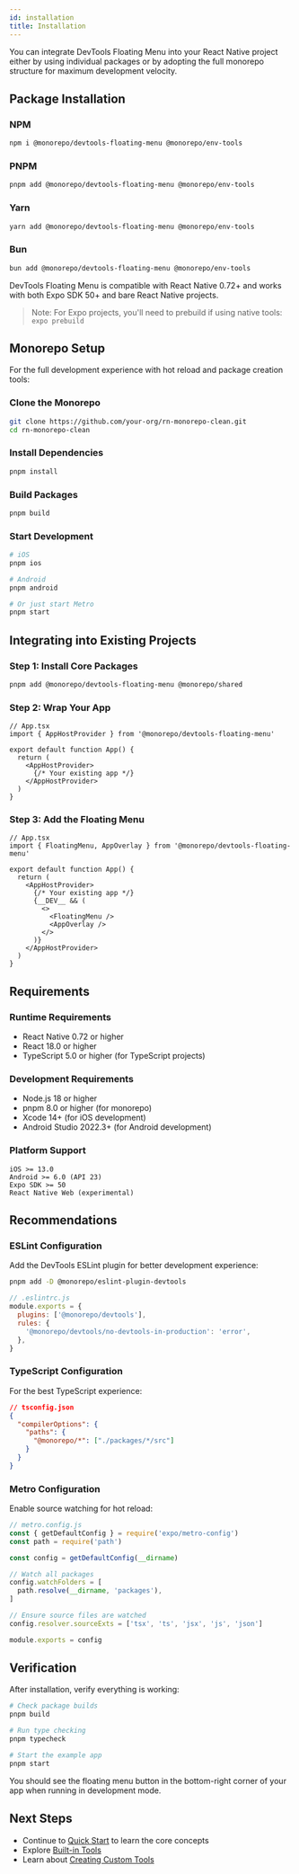 ```yaml
---
id: installation
title: Installation
---
```


You can integrate DevTools Floating Menu into your React Native project either by using individual packages or by adopting the full monorepo structure for maximum development velocity.

## Package Installation

### NPM

```bash
npm i @monorepo/devtools-floating-menu @monorepo/env-tools
```

### PNPM

```bash
pnpm add @monorepo/devtools-floating-menu @monorepo/env-tools
```

### Yarn

```bash
yarn add @monorepo/devtools-floating-menu @monorepo/env-tools
```

### Bun

```bash
bun add @monorepo/devtools-floating-menu @monorepo/env-tools
```

DevTools Floating Menu is compatible with React Native 0.72+ and works with both Expo SDK 50+ and bare React Native projects.

> Note: For Expo projects, you'll need to prebuild if using native tools: `expo prebuild`

## Monorepo Setup

For the full development experience with hot reload and package creation tools:

### Clone the Monorepo

```bash
git clone https://github.com/your-org/rn-monorepo-clean.git
cd rn-monorepo-clean
```

### Install Dependencies

```bash
pnpm install
```

### Build Packages

```bash
pnpm build
```

### Start Development

```bash
# iOS
pnpm ios

# Android
pnpm android

# Or just start Metro
pnpm start
```

## Integrating into Existing Projects

### Step 1: Install Core Packages

```bash
pnpm add @monorepo/devtools-floating-menu @monorepo/shared
```

### Step 2: Wrap Your App

```tsx
// App.tsx
import { AppHostProvider } from '@monorepo/devtools-floating-menu'

export default function App() {
  return (
    <AppHostProvider>
      {/* Your existing app */}
    </AppHostProvider>
  )
}
```

### Step 3: Add the Floating Menu

```tsx
// App.tsx
import { FloatingMenu, AppOverlay } from '@monorepo/devtools-floating-menu'

export default function App() {
  return (
    <AppHostProvider>
      {/* Your existing app */}
      {__DEV__ && (
        <>
          <FloatingMenu />
          <AppOverlay />
        </>
      )}
    </AppHostProvider>
  )
}
```

## Requirements

### Runtime Requirements

- React Native 0.72 or higher
- React 18.0 or higher
- TypeScript 5.0 or higher (for TypeScript projects)

### Development Requirements

- Node.js 18 or higher
- pnpm 8.0 or higher (for monorepo)
- Xcode 14+ (for iOS development)
- Android Studio 2022.3+ (for Android development)

### Platform Support

```
iOS >= 13.0
Android >= 6.0 (API 23)
Expo SDK >= 50
React Native Web (experimental)
```

## Recommendations

### ESLint Configuration

Add the DevTools ESLint plugin for better development experience:

```bash
pnpm add -D @monorepo/eslint-plugin-devtools
```

```js
// .eslintrc.js
module.exports = {
  plugins: ['@monorepo/devtools'],
  rules: {
    '@monorepo/devtools/no-devtools-in-production': 'error',
  },
}
```

### TypeScript Configuration

For the best TypeScript experience:

```json
// tsconfig.json
{
  "compilerOptions": {
    "paths": {
      "@monorepo/*": ["./packages/*/src"]
    }
  }
}
```

### Metro Configuration

Enable source watching for hot reload:

```js
// metro.config.js
const { getDefaultConfig } = require('expo/metro-config')
const path = require('path')

const config = getDefaultConfig(__dirname)

// Watch all packages
config.watchFolders = [
  path.resolve(__dirname, 'packages'),
]

// Ensure source files are watched
config.resolver.sourceExts = ['tsx', 'ts', 'jsx', 'js', 'json']

module.exports = config
```

## Verification

After installation, verify everything is working:

```bash
# Check package builds
pnpm build

# Run type checking
pnpm typecheck

# Start the example app
pnpm start
```

You should see the floating menu button in the bottom-right corner of your app when running in development mode.

## Next Steps

- Continue to [Quick Start](./quick-start.md) to learn the core concepts
- Explore [Built-in Tools](./guides/built-in-tools.md)
- Learn about [Creating Custom Tools](./guides/creating-tools.md)